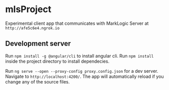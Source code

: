 # mlsProject

Experimental client app that communicates with MarkLogic Server at `http://afe5c6e4.ngrok.io`

## Development server
Run `npm install -g @angular/cli` to install angular cli.
Run `npm install` inside the project directory to install dependecies.

Run `ng serve --open --proxy-config proxy.config.json` for a dev server. Navigate to `http://localhost:4200/`. The app will automatically reload if you change any of the source files.
